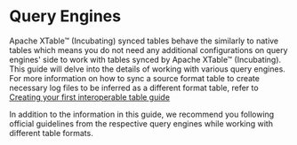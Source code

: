 # Query Engines

Apache XTable™ (Incubating) synced tables behave the similarly to native tables which means you do not need any additional configurations
on query engines' side to work with tables synced by Apache XTable™ (Incubating). This guide will delve into the details of working
with various query engines.
For more information on how to sync a source format table to create necessary log files to be inferred as a
different format table, refer to [Creating your first interoperable table guide](/docs/how-to)

In addition to the information in this guide, we recommend you following official guidelines
from the respective query engines while working with different table formats.
